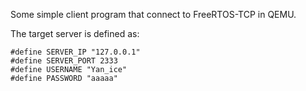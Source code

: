 Some simple client program that connect to FreeRTOS-TCP in QEMU.

The target server is defined as:
```
#define SERVER_IP "127.0.0.1"
#define SERVER_PORT 2333
#define USERNAME "Yan_ice"
#define PASSWORD "aaaaa"
```

